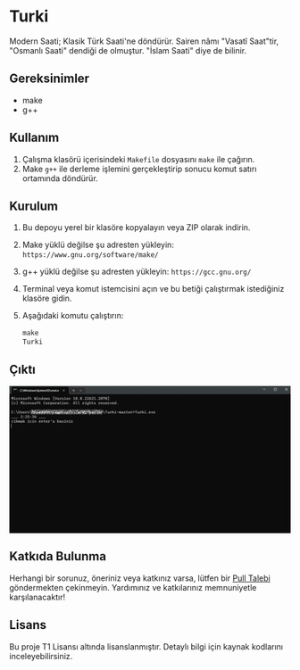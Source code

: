 # Turki

Modern Saati; Klasik Türk Saati'ne döndürür. Sairen nâmı "Vasatî Saat"tir, "Osmanlı Saati" dendiği de olmuştur. "İslam Saati" diye de bilinir.

## Gereksinimler

- make
- g++

## Kullanım

1. Çalışma klasörü içerisindeki `Makefile` dosyasını `make` ile çağırın.
2. Make `g++` ile derleme işlemini gerçekleştirip sonucu komut satırı ortamında döndürür.

## Kurulum

1. Bu depoyu yerel bir klasöre kopyalayın veya ZIP olarak indirin.
2. Make yüklü değilse şu adresten yükleyin: `https://www.gnu.org/software/make/`
2. g++ yüklü değilse şu adresten yükleyin: `https://gcc.gnu.org/`
4. Terminal veya komut istemcisini açın ve bu betiği çalıştırmak istediğiniz klasöre gidin.
5. Aşağıdaki komutu çalıştırın:

    ```shell
    make
    Turki
    ```

## Çıktı

<img align="center" src="https://github.com/MimBinFikret/Turki/blob/master/exp/export-0.png" />

## Katkıda Bulunma

Herhangi bir sorunuz, öneriniz veya katkınız varsa, lütfen bir [Pull Talebi](https://github.com/kullanici/depoadi/pulls) göndermekten çekinmeyin. Yardımınız ve katkılarınız memnuniyetle karşılanacaktır!

## Lisans

Bu proje T1 Lisansı altında lisanslanmıştır. Detaylı bilgi için kaynak kodlarını inceleyebilirsiniz.
